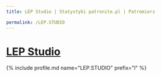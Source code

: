 ```yaml
---
title: LEP Studio | Statystyki patronite.pl | Patromierz

permalink: /LEP.STUDIO
---
```


# [LEP Studio](https://patronite.pl/LEP.STUDIO)

{% include profile.md name="LEP.STUDIO" prefix="l" %}
